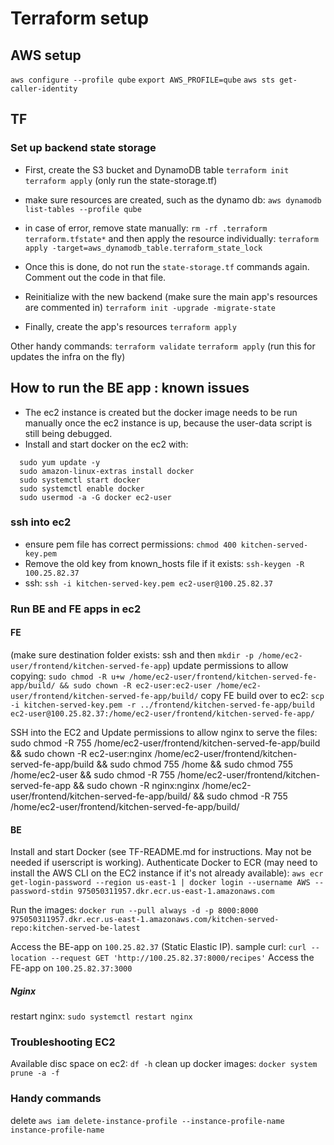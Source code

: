 # Terraform setup

## AWS setup
`aws configure --profile qube`
`export AWS_PROFILE=qube`
`aws sts get-caller-identity`
## TF

### Set up backend state storage
- First, create the S3 bucket and DynamoDB table
`terraform init`
`terraform apply` (only run the state-storage.tf)
- make sure resources are created, such as the dynamo db: `aws dynamodb list-tables --profile qube`
- in case of error, remove state manually: `rm -rf .terraform terraform.tfstate*` and then 
apply the resource individually: `terraform apply -target=aws_dynamodb_table.terraform_state_lock`


- Once this is done, do not run the `state-storage.tf` commands again. Comment out the code in that file.

- Reinitialize with the new backend (make sure the main app's resources are commented in)
`terraform init -upgrade -migrate-state`
- Finally, create the app's resources
`terraform apply`

Other handy commands:
`terraform validate`
`terraform apply` (run this for updates the infra on the fly)

## How to run the BE app : known issues
- The ec2 instance is created but the docker image needs to be run manually once the ec2 instance is up, because the user-data script is still being debugged.
- Install and start docker on the ec2 with:
```
  sudo yum update -y
  sudo amazon-linux-extras install docker
  sudo systemctl start docker
  sudo systemctl enable docker
  sudo usermod -a -G docker ec2-user
```
### ssh into ec2
- ensure pem file has correct permissions: `chmod 400 kitchen-served-key.pem`
- Remove the old key from known_hosts file if it exists: `ssh-keygen -R 100.25.82.37`
- ssh: `ssh -i kitchen-served-key.pem ec2-user@100.25.82.37`

### Run BE and FE apps in ec2
#### FE
(make sure destination folder exists: ssh and then `mkdir -p /home/ec2-user/frontend/kitchen-served-fe-app`)
update  permissions to allow copying: `sudo chmod -R u+w /home/ec2-user/frontend/kitchen-served-fe-app/build/ && sudo chown -R ec2-user:ec2-user /home/ec2-user/frontend/kitchen-served-fe-app/build/`
copy FE build over to ec2: `scp -i kitchen-served-key.pem -r ../frontend/kitchen-served-fe-app/build ec2-user@100.25.82.37:/home/ec2-user/frontend/kitchen-served-fe-app/`

SSH into the EC2 and Update permissions to allow nginx to serve the files:
sudo chmod -R 755 /home/ec2-user/frontend/kitchen-served-fe-app/build && sudo chown -R ec2-user:nginx /home/ec2-user/frontend/kitchen-served-fe-app/build && sudo chmod 755 /home && sudo chmod 755 /home/ec2-user && sudo chmod -R 755 /home/ec2-user/frontend/kitchen-served-fe-app && sudo chown -R nginx:nginx /home/ec2-user/frontend/kitchen-served-fe-app/build/ && sudo chmod -R 755 /home/ec2-user/frontend/kitchen-served-fe-app/build/

#### BE
Install and start Docker (see TF-README.md for instructions. May not be needed if userscript is working).
Authenticate Docker to ECR (may need to install the AWS CLI on the EC2 instance if it's not already available):
`aws ecr get-login-password --region us-east-1 | docker login --username AWS --password-stdin 975050311957.dkr.ecr.us-east-1.amazonaws.com`

Run the images:
`docker run --pull always -d -p 8000:8000 975050311957.dkr.ecr.us-east-1.amazonaws.com/kitchen-served-repo:kitchen-served-be-latest`

Access the BE-app on `100.25.82.37` (Static Elastic IP). sample curl:
`curl --location --request GET 'http://100.25.82.37:8000/recipes'`
Access the FE-app on `100.25.82.37:3000`

##### Nginx
restart nginx: `sudo systemctl restart nginx`

### Troubleshooting EC2
Available disc space on ec2: `df -h`
clean up docker images: `docker system prune -a -f`

### Handy commands
delete `aws iam delete-instance-profile --instance-profile-name instance-profile-name`
